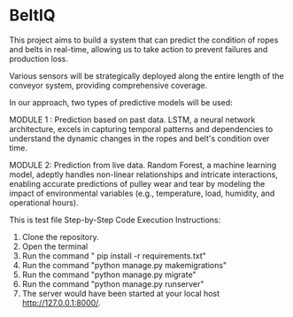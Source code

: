 # BeltIQ

This project aims to build a system that can predict the condition of ropes and belts in real-time, allowing us to take action to prevent failures and production loss.

Various sensors will be strategically deployed along the entire length of the conveyor system, providing comprehensive coverage.

In our approach, two types of predictive models will be used: 

MODULE 1 : Prediction based on past data. LSTM, a neural network architecture, excels in capturing temporal patterns and dependencies to understand the dynamic changes in the ropes and belt's condition over time.

MODULE 2: Prediction from live data. Random Forest, a machine learning model, adeptly handles non-linear relationships and intricate interactions, enabling accurate predictions of pulley wear and tear by modeling the impact of environmental variables (e.g., temperature, load, humidity, and operational hours).


This is test file Step-by-Step Code Execution Instructions:

1. Clone the repository.
2. Open the terminal
3. Run the command " pip install -r requirements.txt"
4. Run the command "python manage.py makemigrations"
5. Run the command "python manage.py migrate"
6. Run the command "python manage.py runserver"
7. The server would have been started at your local host http://127.0.0.1:8000/.
   
